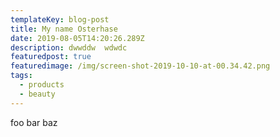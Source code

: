 ```yaml
---
templateKey: blog-post
title: My name Osterhase
date: 2019-08-05T14:20:26.289Z
description: dwwddw  wdwdc
featuredpost: true
featuredimage: /img/screen-shot-2019-10-10-at-00.34.42.png
tags:
  - products
  - beauty
---
```


foo bar baz
